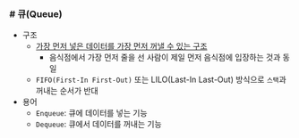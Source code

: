 ### # 큐(Queue)


- 구조
  - <u>가장 먼저 넣은 데이터를 가장 먼저 꺼낼 수 있는 구조</u>
    - 음식점에서 가장 먼저 줄을 선 사람이 제일 먼저 음식점에 입장하는 것과 동일
  - `FIFO(First-In First-Out)` 또는 LILO(Last-In Last-Out) 방식으로 `스택`과 꺼내는 순서가 반대
- 용어
  - `Enqueue`: 큐에 데이터를 넣는 기능
  - `Dequeue`: 큐에서 데이터를 꺼내는 기능